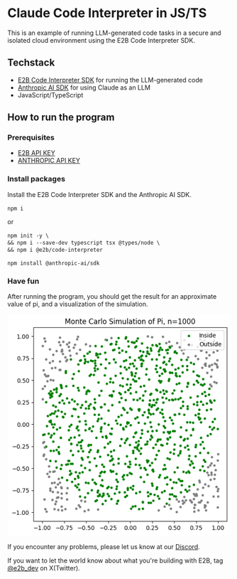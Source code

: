 # Claude Code Interpreter in JS/TS
This is an example of running LLM-generated code tasks in a secure and isolated cloud environment using the E2B Code Interpreter SDK.

## Techstack
- [E2B Code Interpreter SDK](https://github.com/e2b-dev/code-interpreter) for running the LLM-generated code
- [Anthropic AI SDK](https://www.npmjs.com/package/@anthropic-ai/sdk) for using Claude as an LLM
- JavaScript/TypeScript

## How to run the program

### Prerequisites
  - [E2B API KEY](https://e2b.dev/docs/getting-started/api-key)
  - [ANTHROPIC API KEY](https://console.anthropic.com/settings/keys)

### Install packages

Install the E2B Code Interpreter SDK and the Anthropic AI SDK.

```
npm i
```

or
  
```
npm init -y \
&& npm i --save-dev typescript tsx @types/node \
&& npm i @e2b/code-interpreter
```

```
npm install @anthropic-ai/sdk
```

### Have fun
After running the program, you should get the result for an approximate value of pi, and a visualization of the simulation.

![Example of the output](example.png)

If you encounter any problems, please let us know at our [Discord](https://discord.com/invite/U7KEcGErtQ).

If you want to let the world know about what you're building with E2B, tag [@e2b_dev](https://twitter.com/e2b_dev) on X(Twitter).